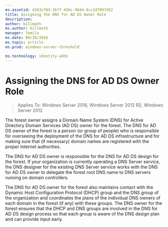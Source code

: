 ```yaml
---
ms.assetid: 4163cf03-3bff-426c-9844-4cc2d7897d52
title: Assigning the DNS for AD DS Owner Role
description:
author: billmath
ms.author: billmath
manager: femila
ms.date: 09/29/2016
ms.topic: article
ms.prod: windows-server-threshold

ms.technology: identity-adds
---
```


# Assigning the DNS for AD DS Owner Role

>Applies To: Windows Server 2016, Windows Server 2012 R2, Windows Server 2012

The forest owner assigns a Domain Name System (DNS) for Active Directory Domain Services (AD DS) owner for the forest. The DNS for AD DS owner of the forest is a person (or group of people) who is responsible for overseeing the deployment of the DNS for AD DS infrastructure and for making sure that (if necessary) domain names are registered with the proper Internet authorities.  
  
The DNS for AD DS owner is responsible for the DNS for AD DS design for the forest. If your organization is currently operating a DNS Server service, the DNS designer for the existing DNS Server service works with the DNS for AD DS owner to delegate the forest root DNS name to DNS servers running on domain controllers.  
  
The DNS for AD DS owner for the forest also maintains contact with the Dynamic Host Configuration Protocol (DHCP) group and the DNS group of the organization and coordinates the plans of the individual DNS owners of each domain in the forest (if any) with these groups. The DNS owner for the forest ensures that the DHCP and DNS groups are involved in the DNS for AD DS design process so that each group is aware of the DNS design plan and can provide input early.  
  


